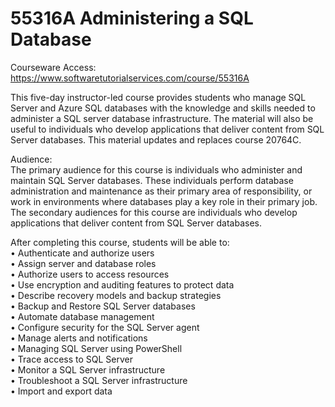 # 55316A Administering a SQL Database
Courseware Access:  https://www.softwaretutorialservices.com/course/55316A

This five-day instructor-led course provides students who manage SQL Server and Azure SQL databases with the knowledge and skills needed to administer a SQL server database infrastructure. The material will also be useful to individuals who develop applications that deliver content from SQL Server databases. This material updates and replaces course 20764C.

Audience:<br>
The primary audience for this course is individuals who administer and maintain SQL Server databases. These individuals perform database administration and maintenance as their primary area of responsibility, or work in environments where databases play a key role in their primary job.
The secondary audiences for this course are individuals who develop applications that deliver content from SQL Server databases.

After completing this course, students will be able to:<br>
• Authenticate and authorize users<br>
• Assign server and database roles<br>
• Authorize users to access resources<br>
• Use encryption and auditing features to protect data<br>
• Describe recovery models and backup strategies<br>
• Backup and Restore SQL Server databases<br>
• Automate database management<br>
• Configure security for the SQL Server agent<br>
• Manage alerts and notifications<br>
• Managing SQL Server using PowerShell<br>
• Trace access to SQL Server<br>
• Monitor a SQL Server infrastructure<br>
• Troubleshoot a SQL Server infrastructure<br>
• Import and export data<br>
